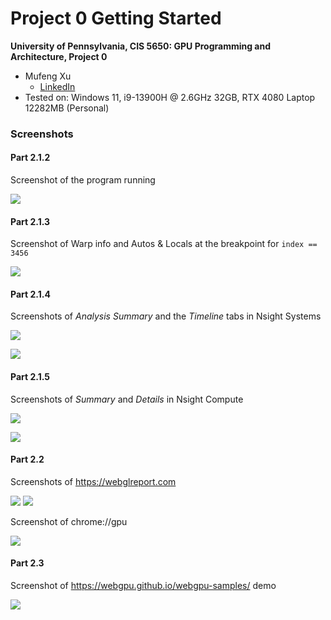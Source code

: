 Project 0 Getting Started
====================

**University of Pennsylvania, CIS 5650: GPU Programming and Architecture, Project 0**

* Mufeng Xu
  * [LinkedIn](https://www.linkedin.com/in/mufeng-xu/)
* Tested on: Windows 11, i9-13900H @ 2.6GHz 32GB, RTX 4080 Laptop 12282MB (Personal)

### Screenshots

#### Part 2.1.2

Screenshot of the program running

![](images/Screenshot-2.1.2.png)

#### Part 2.1.3

Screenshot of Warp info and Autos & Locals at the breakpoint for `index == 3456`

![](images/Screenshot-2.1.3.png)

#### Part 2.1.4

Screenshots of *Analysis Summary* and the *Timeline* tabs in Nsight Systems

![](images/Screenshot-2.1.4-summary.png)

![](images/Screenshot-2.1.4-timeline.png)

#### Part 2.1.5

Screenshots of *Summary* and *Details* in Nsight Compute

![](images/Screenshot-2.1.5-summary.png)

![](images/Screenshot-2.1.5-details.png)

#### Part 2.2

Screenshots of https://webglreport.com

![](images/Screenshot-2.2-webgl1.png)
![](images/Screenshot-2.2-webgl2.png)

Screenshot of chrome://gpu

![](images/Screenshot-2.2-chromegpu.png)

#### Part 2.3

Screenshot of https://webgpu.github.io/webgpu-samples/ demo

![](images/Screenshot-2.3-webgpu-demo.png)